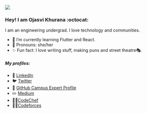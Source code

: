 ![](https://media.giphy.com/media/S92INgeECCc0VkaJ5h/giphy.gif)

### Hey! I am Ojasvi Khurana :octocat:

I am an engineering undergrad. I love technology and communities.

- 🌱 I’m currently learning Flutter and React.
- 🙋 Pronouns: she/her
- ✨ Fun fact: I love writing stuff, making puns and street theatre🎭.

##### My profiles:

- 👥 [LinkedIn](https://www.linkedin.com/in/ojasvikhurana/)
- 🐦 [Twitter](https://twitter.com/ojasvikhurana)
- 🚩 [GitHub Campus Expert Profile](https://githubcampus.expert/ojasvik/)
- ✏️ [Medium](https://medium.com/@khuranaojasvi)
- 👩‍💻[CodeChef](https://www.codechef.com/users/ojasvikhurana)
- 👩‍💻[Codeforces](https://codeforces.com/profile/ojasvik)
